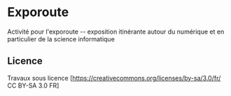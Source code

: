 # Exporoute
Activité pour l'exporoute -- exposition itinérante autour du numérique et en particulier de la science informatique

## Licence
Travaux sous licence [https://creativecommons.org/licenses/by-sa/3.0/fr/ CC BY-SA 3.0 FR]
